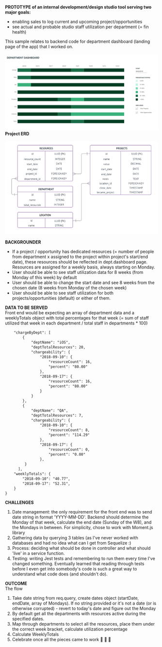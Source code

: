 **PROTOTYPE of an internal development/design studio tool serving two major goals:**
<br>
* enabling sales to log current and upcoming project/opportunities 
* see actual and probable studio staff utilization per department (= fin health)

This sample relates to backend code for department dashboard (landing page of the app) that I worked on. 
<br>
<br>
![Department Dashboard](https://github.com/hanhaechi/code-samples/blob/master/Dept.Dashboard.png)
<br>
**Project ERD**
<br>
<br>
![ERD](https://github.com/hanhaechi/code-samples/blob/master/Forest_ERD.png)

**BACKGROUNDER**
<br>
* If a project / opportunity has dedicated resources (= number of people from department x assigned to the project within project's start/end date), these resources should be reflected in dept.dashboard page. Resources are assigned for a weekly basis, always starting on Monday.
* User should be able to see staff utilization data for 8 weeks (from Monday of this week) by default
* User should be able to change the start date and see 8 weeks from the chosen date (8 weeks from Monday of the chosen week)
* User should be able to see staff utilization for both projects/opportunities (default) or either of them. 

**DATA TO BE SERVED**
<br>
Front end would be expecting an array of department data and a weeklyTotals object with total percentages for that week (= sum of staff utilized that week in each department / total staff in departments * 100)

```{
    "chargeByDept": [
        {
            "deptName": "iOS",
            "deptTotalResources": 20,
            "chargeability": {
                "2018-09-10": {
                    "resourceCount": 16,
                    "percent": "80.00"
                },
                "2018-09-17": {
                    "resourceCount": 16,
                    "percent": "80.00"
                }
            }
        },
        {
            "deptName": "QA",
            "deptTotalResources": 7,
            "chargeability": {
                "2018-09-10": {
                    "resourceCount": 8,
                    "percent": "114.29"
                },
                "2018-09-17": {
                    "resourceCount": 0,
                    "percent": "0.00"
                },
         }
      ],
    "weeklyTotals": {
        "2018-09-10": "40.77",
        "2018-09-17": "52.31",
    }
}
```

**CHALLENGES**
1. Date management: the only requirement for the front end was to send date string in format 'YYYY-MM-DD'. Backend should determine the Monday of that week, calculate the end date (Sunday of the W8), and the Mondays in between. For simplicity, chose to work with Moment.js library
2. Gathering data by querying 3 tables (as I've never worked with databases and had no idea what can I get from Sequelize :)
3. Process: deciding what should be done in controller and what should 'live' in a service function. 
4. Testing: writing Jest tests and remembering to run them every time I've changed something. Eventually learned that reading through tests before I even get into somebody's code is such a great way to understand what code does (and shouldn't do). 

**OUTCOME**
<br>
The flow
1. Take date string from req.query, create dates object (startDate, endDate, array of Mondays). If no string provided or it's not a date (or is otherwise corrupted) - revert to today's date and figure out the Monday
2. By default get all the departments with resources active during the specified dates.
3. Map through departments to select all the resources, place them under the correct week bracket, calculate utilization percentage
4. Calculate WeeklyTotals
5. Celebrate once all the pieces came to work :tada: :clinking_glasses: :100:
